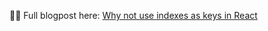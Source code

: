 👨‍💻 Full blogpost here: [Why not use indexes as keys in React](https://www.js-craft.io/blog/indexes-as-keys-react/)

 